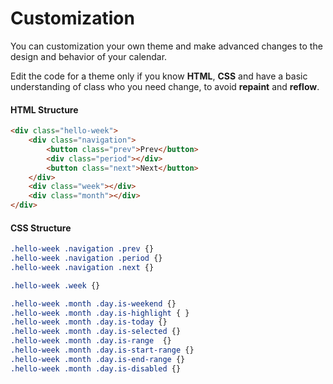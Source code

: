 # Customization

You can customization your own theme and make advanced changes to the design and behavior of your calendar.

Edit the code for a theme only if you know **HTML**, **CSS** and have a basic understanding of class who you need change, to avoid **repaint** and **reflow**.

#### HTML Structure

```html
<div class="hello-week">
    <div class="navigation">
        <button class="prev">Prev</button>
        <div class="period"></div>
        <button class="next">Next</button>
    </div>
    <div class="week"></div>
    <div class="month"></div>
</div>
```

#### CSS Structure

```css
.hello-week .navigation .prev {}
.hello-week .navigation .period {}
.hello-week .navigation .next {}

.hello-week .week {}

.hello-week .month .day.is-weekend {}
.hello-week .month .day.is-highlight { }
.hello-week .month .day.is-today {}
.hello-week .month .day.is-selected {}
.hello-week .month .day.is-range  {}
.hello-week .month .day.is-start-range {}
.hello-week .month .day.is-end-range {}
.hello-week .month .day.is-disabled {}
```
